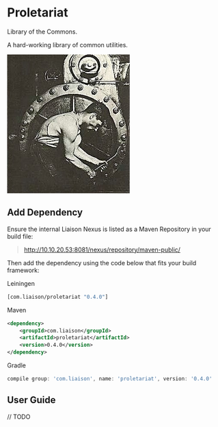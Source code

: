 # Proletariat

Library of the Commons. 

A hard-working library of common utilities.


![Proletariat](docs/proletariat.jpg "workers unite!")


## Add Dependency

Ensure the internal Liaison Nexus is listed as a Maven Repository in your build file:

> http://10.10.20.53:8081/nexus/repository/maven-public/

Then add the dependency using the code below that fits your build framework:

Leiningen
```clojure
[com.liaison/proletariat "0.4.0"]
```

Maven
```xml
<dependency>
    <groupId>com.liaison</groupId>
    <artifactId>proletariat</artifactId>
    <version>0.4.0</version>
</dependency>
```

Gradle
```groovy
compile group: 'com.liaison', name: 'proletariat', version: '0.4.0'
```

## User Guide

// TODO
